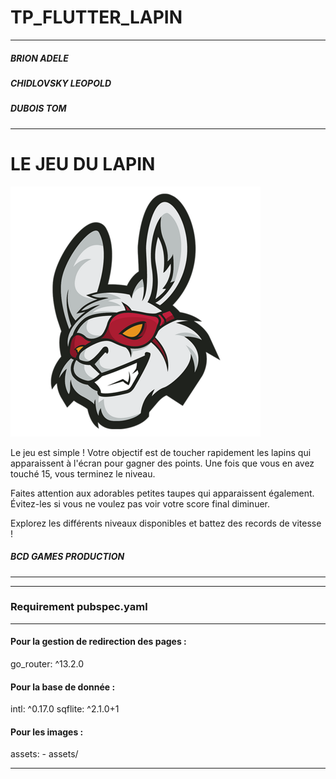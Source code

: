 # TP_FLUTTER_LAPIN
-------------------------------------------------------------------
##### BRION ADELE
##### CHIDLOVSKY LEOPOLD
##### DUBOIS TOM
-------------------------------------------------------------------

# LE JEU DU LAPIN

![alt text](https://github.com/TomDubois12/TP_FLUTTER_LAPIN/blob/develop/tp_flutter_lapin/assets/Logo.png)


Le jeu est simple !
Votre objectif est de toucher rapidement les lapins qui apparaissent à l'écran pour gagner des points. Une fois que vous en avez touché 15, vous terminez le niveau.
 
Faites attention aux adorables petites taupes qui apparaissent également. Évitez-les si vous ne voulez pas voir votre score final diminuer.
 
Explorez les différents niveaux disponibles et battez des records de vitesse !

##### BCD GAMES PRODUCTION
-------------------------------------------------------------------

-------------------------------------------------------------------
### Requirement pubspec.yaml
-------------------------------------------------------------------

#### Pour la gestion de redirection des pages :
  go_router: ^13.2.0
    
#### Pour la base de donnée : 
  intl: ^0.17.0
  sqflite: ^2.1.0+1

#### Pour les images : 
  assets:
    - assets/

-------------------------------------------------------------------

